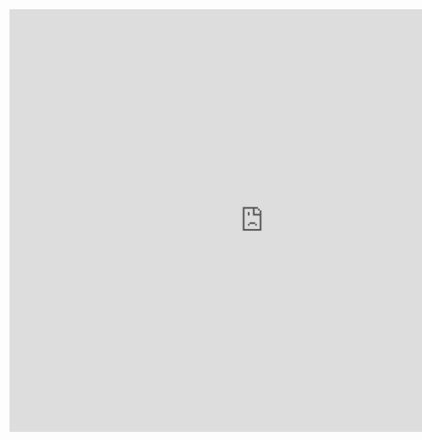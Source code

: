 <iframe src="https://www.google.com/maps/embed?pb=!1m18!1m12!1m3!1d53534.64406334985!2d-117.1713974186823!3d33.006009681881714!2m3!1f0!2f0!3f0!3m2!1i1024!2i768!4f13.1!3m3!1m2!1s0x80dba1ec35227da1%3A0x59bf2ef553075a2b!2sDel%20Norte%20High%20School!5e0!3m2!1sen!2sus!4v1673974117802!5m2!1sen!2sus" width="900" height="750" style="border:0;" allowfullscreen="" loading="lazy" referrerpolicy="no-referrer-when-downgrade"></iframe>
